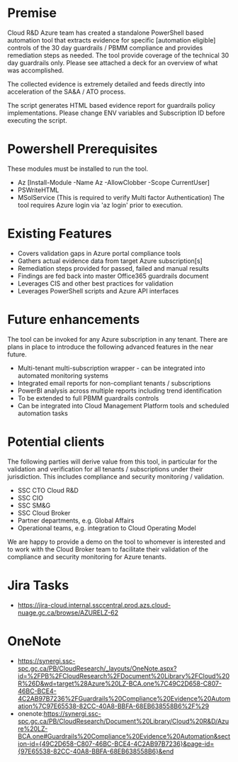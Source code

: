 # Premise
Cloud R&D Azure team has created a standalone PowerShell based automation tool that extracts evidence for specific [automation eligible] controls of the 30 day guardrails / PBMM compliance and provides remediation steps as needed. The tool  provide coverage of the technical 30 day guardrails only. Please see attached a deck for an overview of what was accomplished. 

The collected evidence is extremely detailed and feeds directly into acceleration of the SA&A / ATO process.

The script generates HTML based evidence report for guardrails policy implementations. Please change ENV variables and Subscription ID before executing the script. 

# Powershell Prerequisites
These modules must be installed to run the tool.
* Az [Install-Module -Name Az -AllowClobber -Scope CurrentUser]
* PSWriteHTML
* MSolService (This is required to verify Multi factor Authentication) 
The tool requires Azure login via 'az login' prior to execution. 

# Existing Features

* Covers validation gaps in Azure portal compliance tools
* Gathers actual evidence data from target Azure subscription[s]
* Remediation steps provided for passed, failed and manual results
* Findings are fed back into master Office365 guardrails document
* Leverages CIS and other best practices for validation
* Leverages PowerShell scripts and Azure API interfaces

# Future enhancements

The tool can be invoked for any Azure subscription in any tenant. There are plans in place to introduce the following advanced features in the near future.

* Multi-tenant multi-subscription wrapper - can be integrated into automated monitoring systems
* Integrated email reports for non-compliant tenants / subscriptions
* PowerBI analysis across multiple reports including trend identification
* To be extended to full PBMM guardrails controls
* Can be integrated into Cloud Management Platform tools and scheduled automation tasks

# Potential clients

The following parties will derive value from this tool, in particular for the validation and verification for all tenants / subscriptions under their jurisdiction. This includes compliance and security monitoring / validation. 

* SSC CTO Cloud R&D
* SSC CIO
* SSC SM&G
* SSC Cloud Broker
* Partner departments, e.g. Global Affairs
* Operational teams, e.g. integration to Cloud Operating Model

We are happy to provide a demo on the tool to whomever is interested and to work with the Cloud Broker team to facilitate their validation of the compliance and security monitoring for Azure tenants.

# Jira Tasks

* https://jira-cloud.internal.ssccentral.prod.azs.cloud-nuage.gc.ca/browse/AZURELZ-62

# OneNote

* https://synergi.ssc-spc.gc.ca/PB/CloudResearch/_layouts/OneNote.aspx?id=%2FPB%2FCloudResearch%2FDocument%20Library%2FCloud%20R%26D&wd=target%28Azure%20LZ-BCA.one%7C49C2D658-C807-46BC-BCE4-4C2AB97B7236%2FGuardrails%20Compliance%20Evidence%20Automation%7C97E65538-82CC-40A8-BBFA-68EB638558B6%2F%29
* onenote:https://synergi.ssc-spc.gc.ca/PB/CloudResearch/Document%20Library/Cloud%20R&D/Azure%20LZ-BCA.one#Guardrails%20Compliance%20Evidence%20Automation&section-id={49C2D658-C807-46BC-BCE4-4C2AB97B7236}&page-id={97E65538-82CC-40A8-BBFA-68EB638558B6}&end
